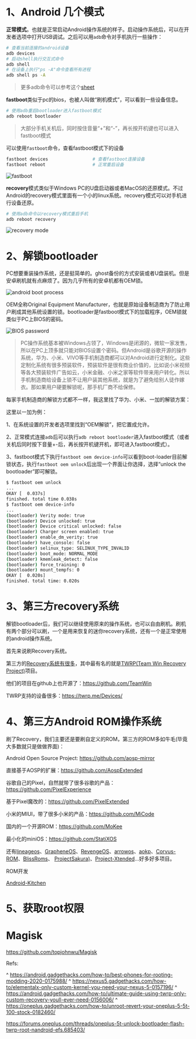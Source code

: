 # 1、Android 几个模式

**正常模式**。也就是正常启动Android操作系统的样子。启动操作系统后，可以在开发者选项中打开USB调试。之后可以用`adb`命令对手机执行一些操作：

```sh
# 查看当前连接的android设备
adb devices
# 启动shell执行交互式命令
adb shell
# 在设备上执行"ps -A"命令查看所有进程
adb shell ps -A
```

> 更多adb命令可以参考这个[sheet](https://gist.github.com/Pulimet/5013acf2cd5b28e55036c82c91bd56d8)

**fastboot**类似于pc的bios，也被人叫做“刷机模式”，可以看到一些设备信息。

```sh
# 使用adb重启bootloader进入fastboot模式
adb reboot bootloader
```
> 大部分手机关机后，同时按住音量“+”和“-”，再长按开机键也可以进入fastboot模式

可以使用`fastboot`命令，查看fastboot模式下的设备

```sh
fastboot devices                 # 查看fastboot连接设备
fastboot reboot                  # 正常重启设备
```

![fastboot](https://ae03.alicdn.com/kf/Uceccd6e0a0fb4ee4af1c2b320cdf9c55A.jpg)

**recovery**模式类似于Windows PC的U盘启动器或者MacOS的还原模式。不过Android的recovery模式里面有一个小的linux系统。recovery模式可以对手机进行设备还原。

```sh
# 使用adb命令以recovery模式重启手机
adb reboot recovery
```

![recovery mode](https://ae04.alicdn.com/kf/U019bce29a35b46a2a875fe48f881aea8J.jpg)

# 2、解锁bootloader

PC想要重装操作系统，还是挺简单的。ghost备份的方式安装或者U盘装机。但是安卓刷机就有点麻烦了。因为几乎所有的安卓机都有OEM锁。

![android boot process](https://ae02.alicdn.com/kf/U53865680079444718e8a40ffebdb9c6dg.jpg)

OEM全称Original Equipment Manufacturer，也就是原始设备制造商为了防止用户刷成其他系统设置的锁。bootloader是fastboot模式下的加载程序，OEM锁就类似于PC上BIOS的密码。

![BIOS password](https://www.top-password.com/images/bios-supervisor-password.png)

> PC操作系统基本被Windows占领了，Windows是闭源的，微软一家发售，所以在PC上顶多就只能对BIOS设置个密码。但Android是谷歌开源的操作系统，华为、小米、VIVO等手机制造商都可以对Android进行定制化。这些定制化系统有很多预装软件，预装软件是很有商业价值的，比如说小米视频等各大预装软件广告如云，小米金融、小米之家等软件带来用户转化。所以手机制造商给设备上锁不让用户装其他系统，就是为了避免给别人徒作嫁衣。那如果用户硬要解锁呢，那手机厂商不给保修。

每家手机制造商的解锁方式都不一样，我这里找了华为、小米、一加的解锁方案：

[华为]: https://club.huawei.com/thread-3321291-1-1.html
[小米]: https://www.miui.com/unlock/
[OnePlus]: https://support.oneplus.com/app/answers/detail/a_id/588/~/how-to-unlock-bootloader-for-oneplus-smart-phone

这里以一加为例：

1、在系统设置的开发者选项里找到“OEM解锁”，把它置成允许。

2、正常模式连接`adb`后可以执行`adb reboot bootloader`进入fastboot模式（或者关机后同时按下音量+-后，再长按开机键开机，即可进入fastboot模式）。

3、fastboot模式下执行`fastboot oem device-info`可以看到boot-loader目前解锁状态，执行`fastboot oem unlock`后出现一个界面让你选择，选择“unlock the bootloader”即可解锁。

```sh
$ fastboot oem unlock
...
OKAY [  0.037s]
finished. total time 0.038s
$ fastboot oem device-info
...
(bootloader) Verity mode: true
(bootloader) Device unlocked: true
(bootloader) Device critical unlocked: false
(bootloader) Charger screen enabled: true
(bootloader) enable_dm_verity: true
(bootloader) have_console: false
(bootloader) selinux_type: SELINUX_TYPE_INVALID
(bootloader) boot_mode: NORMAL_MODE
(bootloader) kmemleak_detect: false
(bootloader) force_training: 0
(bootloader) mount_tempfs: 0
OKAY [  0.020s]
finished. total time: 0.020s
```

# 3、第三方recovery系统

解锁bootloader后，我们可以继续使用原来的操作系统，也可以自由刷机。刷机有两个部分可以刷，一个是用来恢复的迷你recovery系统，还有一个是正常使用的android操作系统。

首先来说刷Recovery系统。

第三方的[Recovery系统有很多]( https://techsphinx.com/smartphones/best-custom-recovery-for-android-devices-2020)，其中最有名的就是[TWRP(Team Win Recovery Project)](https://twrp.me/about/)项目。

他们的项目在github上也开源了：https://github.com/TeamWin

TWRP支持的设备很多：https://twrp.me/Devices/

# 4、第三方Android ROM操作系统

刷了Recovery，我们主要还是要刷自定义的ROM，第三方的ROM多如牛毛(毕竟大多数就只是做做界面)：

Android Open Source Project: https://github.com/aosp-mirror

直接基于AOSP的扩展：https://github.com/AospExtended

谷歌自己的Pixel，自然就带了很多谷歌的产品：https://github.com/PixelExperience

基于Pixel魔改的：https://github.com/PixelExtended

小米的MIUI，带了很多小米的产品：https://github.com/MiCode

国内的一个开源ROM：https://github.com/MoKee

最小化的miniOS：https://github.com/StatiXOS

还有[lineageos](https://github.com/lineageos)、[GrapheneOS](https://github.com/GrapheneOS)、[RevengeOS](https://github.com/RevengeOS)、[arrowos](https://github.com/arrowos)、[aokp](https://github.com/aokp)、[Corvus-ROM](https://github.com/Corvus-ROM)、[BlissRoms](https://github.com/BlissRoms)、
[ProjectSakura)](https://github.com/ProjectSakura)、[Project-Xtended](https://github.com/Project-Xtended)...好多好多项目。



ROM开发

[Android-Kitchen](https://github.com/dsixda/Android-Kitchen)



# 5、获取root权限

# Magisk

https://github.com/topjohnwu/Magisk




Refs:

^ https://android.gadgethacks.com/how-to/best-phones-for-rooting-modding-2020-0175988/
^ https://nexus5.gadgethacks.com/how-to/elementalx-only-custom-kernel-you-need-your-nexus-5-0157196/
^ https://android.gadgethacks.com/how-to/ultimate-guide-using-twrp-only-custom-recovery-youll-ever-need-0156006/
^ https://oneplus.gadgethacks.com/how-to/unroot-revert-your-oneplus-5-5t-100-stock-0182460/

https://forums.oneplus.com/threads/oneplus-5t-unlock-bootloader-flash-twrp-root-nandroid-efs.685403/